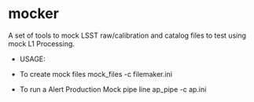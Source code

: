 # mocker

A set of tools to mock LSST raw/calibration and catalog files to test
using mock L1 Processing.

- USAGE:

 + To create mock files
 mock_files -c  filemaker.ini

 + To run a Alert Production Mock pipe line
ap_pipe -c ap.ini 
